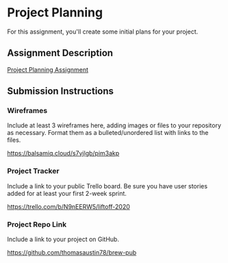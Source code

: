 # Project Planning
For this assignment, you'll create some initial plans for your project.

## Assignment Description
[Project Planning Assignment](https://education.launchcode.org/liftoff/modules/assignments/project-planning)

## Submission Instructions

### Wireframes

Include at least 3 wireframes here, adding images or files to your repository as necessary. Format them as a bulleted/unordered list with links to the files.

https://balsamiq.cloud/s7vjlgb/pim3akp
### Project Tracker

Include a link to your public Trello board. Be sure you have user stories added for at least your first 2-week sprint.

https://trello.com/b/N9nEERW5/liftoff-2020
### Project Repo Link

Include a link to your project on GitHub.


https://github.com/thomasaustin78/brew-pub